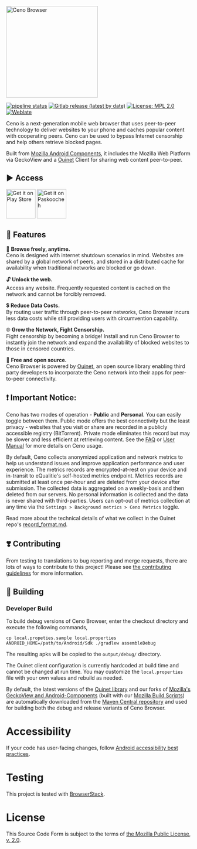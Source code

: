 <img src="https://ceno.app/static/img/logos/ceno-logo.png" width=250px alt="Ceno Browser">


[![pipeline status](https://gitlab.com/ceno-app/ceno-android/badges/main/pipeline.svg)](https://gitlab.com/ceno-app/ceno-android/commits/main)
[![Gitlab release (latest by date)](https://img.shields.io/gitlab/v/release/ceno-app/ceno-android)](https://gitlab.com/ceno-app/ceno-android/-/releases)
[![License: MPL 2.0](https://img.shields.io/badge/License-MPL%202.0-brightgreen.svg)](./LICENSE)
[![Weblate](https://hosted.weblate.org/widgets/censorship-no/-/android-strings/svg-badge.svg)](https://hosted.weblate.org/projects/censorship-no/)

Ceno is a next-generation mobile web browser that uses peer-to-peer technology to deliver websites to your phone and caches popular content with cooperating peers. Ceno can be used to bypass Internet censorship and help others retrieve blocked pages.

Built from [Mozilla Android Components](https://github.com/mozilla-mobile/firefox-android/blob/main/android-components/README.md), it includes the Mozilla Web Platform via GeckoView and a [Ouinet](https://ouinet.work) Client for sharing web content peer-to-peer.

## ▶️ Access

[<img src="https://ceno.app/static/img/index/google-play.png"
      alt="Get it on Play Store"
      height="80">](https://play.google.com/store/apps/details?id=ie.equalit.ceno)
[<img src="https://ceno.app/static/img/index/paskoocheh.png"
      alt="Get it on Paskoocheh" 
      height="80">](https://paskoocheh.com/tools/124/android.html?utm_source=UpdatePage)

## 🚀 Features

🌴 **Browse freely, anytime.**  
Ceno is designed with internet shutdown scenarios in mind. Websites are shared by a global network of peers, and stored in a distributed cache for availability when traditional networks are blocked or go down.

🔓 **Unlock the web.**  
Access any website. Frequently requested content is cached on the network and cannot be forcibly removed.

💲 **Reduce Data Costs.**  
By routing user traffic through peer-to-peer networks, Ceno Browser incurs less data costs while still providing users with circumvention capability.

🌐 **Grow the Network, Fight Censorship.**  
Fight censorship by becoming a bridge! Install and run Ceno Browser to instantly join the network and expand the availability of blocked websites to those in censored countries.

👐 **Free and open source.**  
Ceno Browser is powered by [Ouinet](https://ouinet.work), an open source library enabling third party developers to incorporate the Ceno network into their apps for peer-to-peer connectivity.

## ❗ Important Notice:
Ceno has two modes of operation - **Public** and **Personal**. You can easily toggle between them. Public mode offers the best connectivity but the least privacy - websites that you visit or share are recorded in a publicly accessible registry (BitTorrent). Private mode eliminates this record but may be slower and less efficient at retrieving content. See the [FAQ](https://ceno.app/en/support.html) or [User Manual](https://ceno.app/user-manual/en/) for more details on Ceno usage.

By default, Ceno collects anonymized application and network metrics to help us understand issues and improve application performance and user experience. The metrics records are encrypted-at-rest on your device and in-transit to eQualitie's self-hosted metrics endpoint. Metrics records are submitted at least once per-hour and are deleted from your device after submission. The collected data is aggregated on a weekly-basis and then deleted from our servers. No personal information is collected and the data is never shared with third-parties. Users can opt-out of metrics collection at any time via the `Settings > Background metrics > Ceno Metrics` toggle.

Read more about the technical details of what we collect in the Ouinet repo's [record_format.md](https://gitlab.com/equalitie/ouinet/-/blob/main/rust/record_format.md).

## ❣️ Contributing
From testing to translations to bug reporting and merge requests, there are lots of ways to contribute to this project! Please see [the contributing guidelines](CONTRIBUTING.md) for more information.

## 🔧 Building
### Developer Build
To build debug versions of Ceno Browser, enter the checkout directory and execute the following commands,
```
cp local.propeties.sample local.properties
ANDROID_HOME=/path/to/Android/Sdk ./gradlew assembleDebug
```
The resulting apks will be copied to the `output/debug/` directory.

The Ouinet client configuration is currently hardcoded at build time and cannot be changed at run time. You may customize the `local.properties` file with your own values and rebuild as needed.

By default, the latest versions of the [Ouinet library](https://gitlab.com/equalitie/ouinet/-/releases) and our forks of [Mozilla's GeckoView and Android-Components](https://github.com/mozilla-mobile/firefox-android/releases) (built with our [Mozilla Build Scripts](https://gitlab.com/ceno-app/mozilla-build-scripts)) are automatically downloaded from the [Maven Central repository](https://repo.maven.apache.org/maven2/ie/equalit/ouinet/) and used for building both the debug and release variants of Ceno Browser.

# Accessibility

If your code has user-facing changes, follow [Android accessibility best practices](https://github.com/mozilla-mobile/shared-docs/blob/main/android/accessibility_guide.md).

# Testing  

This project is tested with [BrowserStack](https://www.browserstack.com/).

# License

This Source Code Form is subject to the terms of [the Mozilla Public License, v. 2.0](LICENSE). 
